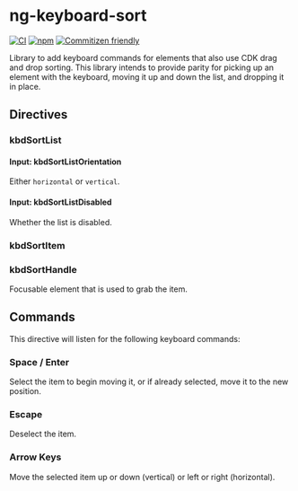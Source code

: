# ng-keyboard-sort

[![CI](https://github.com/johnhwhite/ng-keyboard-sort/actions/workflows/ci.yml/badge.svg)](https://github.com/johnhwhite/ng-keyboard-sort/actions/workflows/ci.yml)
[![npm](https://img.shields.io/npm/v/ng-keyboard-sort/latest?label=ng-keyboard-sort)](https://www.npmjs.com/package/ng-keyboard-sort)
[![Commitizen friendly](https://img.shields.io/badge/commitizen-friendly-brightgreen.svg)](http://commitizen.github.io/cz-cli/)

Library to add keyboard commands for elements that also use CDK drag and drop sorting. This library intends to provide parity for picking up an element with the keyboard, moving it up and down the list, and dropping it in place.

## Directives

### kbdSortList

#### Input: kbdSortListOrientation

Either `horizontal` or `vertical`.

#### Input: kbdSortListDisabled

Whether the list is disabled.

### kbdSortItem

### kbdSortHandle

Focusable element that is used to grab the item.

## Commands

This directive will listen for the following keyboard commands:

### Space / Enter

Select the item to begin moving it, or if already selected, move it to the new position.

### Escape

Deselect the item.

### Arrow Keys

Move the selected item up or down (vertical) or left or right (horizontal).
